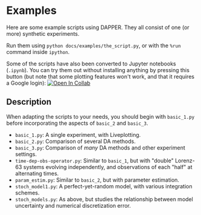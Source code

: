 # Examples

Here are some example scripts using DAPPER.
They all consist of one (or more) synthetic experiments.

Run them using `python docs/examples/the_script.py`,
or with the `%run` command inside `ipython`.

Some of the scripts have also been converted to Jupyter notebooks (`.ipynb`).
You can try them out without installing anything
by pressing this button (but note that some plotting features won't work,
and that it requires a Google login): [![Open In Collab](https://colab.research.google.com/assets/colab-badge.svg)](http://colab.research.google.com/github/nansencenter/DAPPER)

## Description

When adapting the scripts to your needs,
you should begin with `basic_1.py`
before incorporating the aspects of `basic_2` and `basic_3`.

- `basic_1.py`: A single experiment, with Liveplotting.
- `basic_2.py`: Comparison of several DA methods.
- `basic_3.py`: Comparison of *many* DA methods and other experiment settings.
- `time-dep-obs-operator.py`: Similar to `basic_1`, but with "double" Lorenz-63 systems
  evolving independently, and observations of each "half" at alternating times.
- `param_estim.py`: Similar to `basic_2`, but with parameter estimation.
- `stoch_model1.py`: A perfect-yet-random model, with various integration schemes.
- `stoch_models.py`: As above, but studies the relationship between
  model uncertainty and numerical discretization error.
